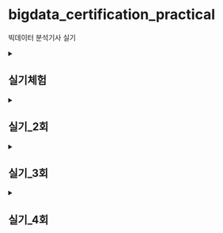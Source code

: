 # bigdata_certification_practical
빅데이터 분석기사 실기



<details>
    <summary><h2>실기체험</h2></summary>

## 
### ♠ big_2nd.py
#### EDA
- 데이터 로드 (3500, 11), (2482, 10)
- pandas set option
#### Preprocessing
- '총구매액', '최대구매액'이 0이하인 값 제거 (3490, 11), (2473, 10)
- '총구매액' < '최대구매액'인 데이터 제거 (3430, 11), (2438, 10)
- ~~'총구매액' < '환불금액'인 데이터 제거~~
- '환불금액' 결측치 0으로 대체 & int형으로 변환
- ~~'주구매상품', '주구매지점' 라벨인코딩~~
- '주구매상품', '주구매지점' 원핫인코딩
- '총구매액', '최대구매액', '환불금액' 스케일링
#### Modeling
- RF
- DT
- ET
- SVM

### ♠ big_2nd_q2.py
: big_2nd.py 다시
- 데이터 로드
- 결측치 대체 (0)
- string 데이터 LabelEncoding
- valid 데이터 split
- RandomForest 모델링
- valid score : 0.6171428571428571
- roc-auc score : 0.6512769042043046
- 결과 저장


### ♠ q_3.py
- 제 3유형  
![image](https://github.com/user-attachments/assets/738523fa-1d86-4985-88e0-d8232d6aeccd)
- 1) 카이제곱 통계량
    - scipy.stats.chi2_contingency
        - **두 개 이상의 범주형 변수**간의 **독립성 검정**
        - 이차원 배열(행렬)을 입력으로 받음
        - 통계량, p-value, 자유도, 기대값 테이블 을 반환
        - 이차원 배열은 각 범주에 해당하는 데이터들의 개수표
        - pd.crosstab으로 교차표를 만들어 이를 chi2_contingency의 입력으로 사용

    - scipy.stats.chisquare
        - **한 개의 범주형 변수**분포의 **일치 여부** 검정
        - 한 변수에 대한 관측값, 기댓값 총 두개의 값을 입력으로 받음
        - 통계량, p-value 를 반환

- 2) 로지스틱 회귀모형 계수
    - ~~X['Sex']= X['Sex'].apply(lambda x:1 if x=='male' else 0)~~
    - X.loc[:,'Sex']= [1 if x=='male' else 0 for x in X['Sex']]
    - model= LogisticRegression
    - model.coef_[0] : 독립변수별 계수

- 3) 오즈비
    - np.exp(model.coef_[0][1])
    - 특정 변수의 계수를 지수함수로 사용하면 이 값이 **특정 변수가 한단위 증가할 때의 오즈비**가 됨.
    - 만약 두단위가 증가할 때의 오즈비를 구한다면, 계수 * 단위 수
    - 오즈비는 이진 종속변수에서 주로 사용 > 로지스틱 회귀모형(이진분류)
</details>



<details>
    <summary><h2>실기_2회</h2></summary>

## 
### ♠ 작업형1.py
- 1) 데이터 프레임 정렬
    - df.sort_value(by= '열이름', ascending= 오름차순)
    - df.sort_index

- 2) 통계값
    - 평균값 : mean()
    - 중앙값 : median()
    - 표준편차 : std()

- 3) 연산자 사용
    - or 연산자, | 연산자
    - df[(df['households']<dead_1st) | (df['households']>dead_3rd)]
    - 에러에 따라 다르게 사용


### ♠ 작업형2.py
- 데이터 확인 (info)
- 결측치 x
- object 타입 변수 인코딩 (OrdinalEncoder)
- model_selection.train_test_split
- fit & score
- score: 0.6654545454545454
</details>




<details>
    <summary><h2>실기_3회</h2></summary>

## 
### ♠ 작업형1.py
- 문제 1
    - 결측값 제거 : dropna(axis= 0) # 행제거
    - 데이터프레임 인덱스 : reset_index(inplace= True, drop= True) # 기존 인덱스가 열 값으로 들어옴.
- 문제 3
    - 결측치 갯수 : df.isna().sum()
    - 가장 많은/적은 갯수를 가진 인덱스 : .idxmax() / .idxmin()


### ♠ 작업형2.py
- OrdinalEncoder 인자 외우기 
(참고) https://data-yun.tistory.com/entry/Python-LabelEncoder-VS-OrdinalEncoder 
- 형변환 : astype(int) == astype('int64')
- 클래스 별 예측 확률 : model.predict_proba(test_x)
</details>




<details>
    <summary><h2>실기_4회</h2></summary>
   
## 
### ♠ 작업형1.py
- 문제 1
    - describe()['25%'] == quantile(0.25)
    - describe()['75%'] == quantile(0.75)

- 문제 3
    - df['col'].dropna  (x)
    - df.dropna(subset= ['col'])  (o)
    : 'col'열에서 NaN인 값인 행을 제거

### ♠ 작업형2.py
- y= train['result']
- X= train.drop('result', axis= 1) # axis= 1 : 열 기준 제거
</details>